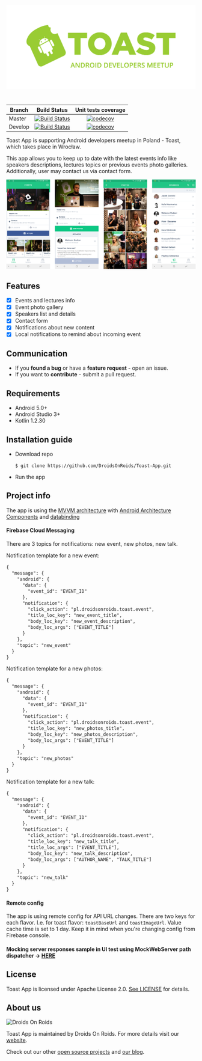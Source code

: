 ![Toast](art/Toast.png)
#
| Branch	| Build Status	| Unit tests coverage	|
|---	|:---:	|:---:	|
| Master   	| [![Build Status](https://www.bitrise.io/app/ba74361b1a7a3cbf/status.svg?token=YVdZUhzMcy2_l7dLxLlA9Q&branch=master)](https://www.bitrise.io/app/ba74361b1a7a3cbf)  	| [![codecov](https://codecov.io/gh/DroidsOnRoids/Toast-App/branch/master/graph/badge.svg?token=8u14InZcbW)](https://codecov.io/gh/DroidsOnRoids/Toast-App) 	|
| Develop  	| [![Build Status](https://www.bitrise.io/app/ba74361b1a7a3cbf/status.svg?token=YVdZUhzMcy2_l7dLxLlA9Q&branch=develop)](https://www.bitrise.io/app/ba74361b1a7a3cbf)  	|  [![codecov](https://codecov.io/gh/DroidsOnRoids/Toast-App/branch/develop/graph/badge.svg?token=8u14InZcbW)](https://codecov.io/gh/DroidsOnRoids/Toast-App) 	|

Toast App is supporting Android developers meetup in Poland - Toast, which takes place in Wrocław.

This app allows you to keep up to date with the latest events info like speakers descriptions, lectures topics or previous events photo galleries. Additionally, user may contact us via contact form.

![App screenshots](art/screenshots.png)

## Features
- [x] Events and lectures info
- [x] Event photo gallery
- [x] Speakers list and details
- [x] Contact form
- [x] Notifications about new content
- [x] Local notifications to remind about incoming event

## Communication
* If you **found a bug** or have a **feature request** - open an issue.
* If you want to **contribute** - submit a pull request.

## Requirements
* Android 5.0+
* Android Studio 3+
* Kotlin 1.2.30

## Installation guide
- Download repo
    ```
    $ git clone https://github.com/DroidsOnRoids/Toast-App.git
    ```
- Run the app

## Project info

The app is using the [MVVM architecture](https://en.wikipedia.org/wiki/Model–view–viewmodel) with [Android Architecture Components](https://developer.android.com/topic/libraries/architecture/index.html) and [databinding](https://developer.android.com/topic/libraries/data-binding/index.html)

#### Firebase Cloud Messaging

There are 3 topics for notifications: new event, new photos, new talk.

Notification template for a new event:
```
{
  "message": {
    "android": {
      "data": {
        "event_id": "EVENT_ID"
      },
      "notification": {
        "click_action": "pl.droidsonroids.toast.event",
        "title_loc_key": "new_event_title",
        "body_loc_key": "new_event_description",
        "body_loc_args": ["EVENT_TITLE"]
      }
    },
    "topic": "new_event"
  }
}
```

Notification template for a new photos:
```
{
  "message": {
    "android": {
      "data": {
        "event_id": "EVENT_ID"
      },
      "notification": {
        "click_action": "pl.droidsonroids.toast.event",
        "title_loc_key": "new_photos_title",
        "body_loc_key": "new_photos_description",
        "body_loc_args": ["EVENT_TITLE"]
      }
    },
    "topic": "new_photos"
  }
}
```

Notification template for a new talk:
```
{
  "message": {
    "android": {
      "data": {
        "event_id": "EVENT_ID"
      },
      "notification": {
        "click_action": "pl.droidsonroids.toast.event",
        "title_loc_key": "new_talk_title",
        "title_loc_args": ["EVENT_TITLE"],
        "body_loc_key": "new_talk_description",
        "body_loc_args": ["AUTHOR_NAME", "TALK_TITLE"]
      }
    },
    "topic": "new_talk"
  }
}
```

#### Remote config

The app is using remote config for API URL changes.
There are two keys for each flavor. I.e. for toast flavor: `toastBaseUrl` and `toastImageUrl`.
Value cache time is set to 1 day. Keep it in mind when you're changing config from Firebase console.

#### Mocking server responses sample in UI test using MockWebServer path dispatcher -> [HERE](app/src/androidTest/SAMPLE.md)

## License
Toast App is licensed under Apache License 2.0. [See LICENSE](https://github.com/DroidsOnRoids/toast-app/blob/master/LICENSE) for details.

## About us
![Droids On Roids](http://i.imgur.com/J1XxjXL.png)

Toast App is maintained by Droids On Roids. For more details visit our [website](https://www.thedroidsonroids.com/).

Check out our other [open source projects](https://github.com/DroidsOnRoids) and [our blog](https://www.thedroidsonroids.com/blog).